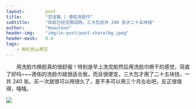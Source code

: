 ```yaml
---
layout:        post
title:         "百宝箱 | 德佑洗脸巾"
subtitle:      "目前已经无限回购，三大包总共 240 张才二十五块钱"
author:        "Haauleon"
header-img:    "img/in-post/post-share/bg.jpeg"
header-mask:   0.4
tags:
    - 粉红色山茶花
---
```


&emsp;&emsp;用洗脸巾擦脸真的很舒服！特别是早上洗完脸然后用洗脸巾擦干的感觉，简直了好吗~~~德佑的洗脸巾就很适合我，而且很便宜，三大包才用了二十五块钱，一共 240 张。买一次就很可以用很久了，差不多可以用三个月左右吧，反正很值得，嘻嘻。       

![](http://t14.baidu.com/it/u=3855135107,4072287706&fm=224&app=112&f=JPEG)